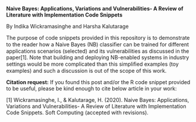 **Naive Bayes: Applications, Variations and Vulnerabilities- A Review of Literature with Implementation Code Snippets**

By Indika Wickramasinghe and Harsha Kalutarage

The purpose of code snippets provided in this repository is to demonstrate to the reader how a Naive Bayes (NB) classiﬁer can be trained for different applications scenarios (selected) and its vulnerabilities as discussed in the paper[1]. Note that building and deploying NB-enabled systems in industry settings would be more complicated than this simpliﬁed examples (toy examples) and such a discussion is out of the scope of this work.

**Citation request:**
If you found this post and/or the R code snippet provided to be useful, please be kind enough to cite below article in your work:

[1] Wickramasinghe, I., & Kalutarage, H. (2020). Naive Bayes: Applications, Variations and Vulnerabilities- A Review of Literature with Implementation Code Snippets. Soft Computing (accepted with revisions).
